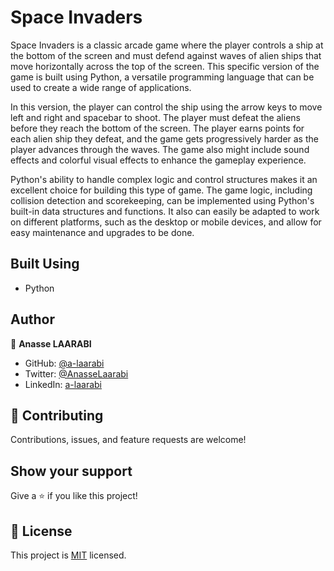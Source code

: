 # Space Invaders

Space Invaders is a classic arcade game where the player controls a ship at the bottom of the screen and must defend against waves of alien ships that move horizontally across the top of the screen. This specific version of the game is built using Python, a versatile programming language that can be used to create a wide range of applications.

In this version, the player can control the ship using the arrow keys to move left and right and spacebar to shoot. The player must defeat the aliens before they reach the bottom of the screen. The player earns points for each alien ship they defeat, and the game gets progressively harder as the player advances through the waves. The game also might include sound effects and colorful visual effects to enhance the gameplay experience.

Python's ability to handle complex logic and control structures makes it an excellent choice for building this type of game. The game logic, including collision detection and scorekeeping, can be implemented using Python's built-in data structures and functions. It also can easily be adapted to work on different platforms, such as the desktop or mobile devices, and allow for easy maintenance and upgrades to be done.

## Built Using

- Python

## Author

👤 **Anasse LAARABI**

- GitHub: [@a-laarabi](https://github.com/a-laarabi)
- Twitter: [@AnasseLaarabi](https://twitter.com/AnasseLaarabi)
- LinkedIn: [a-laarabi](https://www.linkedin.com/in/a-laarabi/)

## 🤝 Contributing

Contributions, issues, and feature requests are welcome!

## Show your support

Give a ⭐️ if you like this project!

## 📝 License

This project is [MIT](./LICENSE) licensed.

